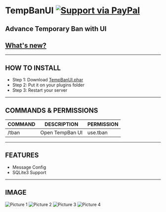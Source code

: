 # TempBanUI [![Support via PayPal](https://cdn.rawgit.com/twolfson/paypal-github-button/1.0.0/dist/button.svg)](https://www.paypal.me/freakingdev)

## Advance Temporary Ban with UI
## [What's new?](https://github.com/SonsaYT04/TempBanUI/wiki)

---

## HOW TO INSTALL
* Step 1: Download [TempBanUI.phar](https://poggit.pmmp.io/r/26260/TempBanUI_dev-20.phar)
* Step 2: Put it on your plugins folder
* Step 3: Restart your server

---

## COMMANDS & PERMISSIONS
| COMMAND | DESCRIPTION | PERMISSION |
|---|---|---|
| /tban | Open TempBan UI | use.tban |

---

## FEATURES
* Message Config
* SQLite3 Support

---

## IMAGE
![Picture 1](https://github.com/SonsaYT04/Image-and-Release/blob/master/Image/TempBanUI/Pic1.png)
![Picture 2](https://github.com/SonsaYT04/Image-and-Release/blob/master/Image/TempBanUI/Pic2.png)
![Picture 3](https://github.com/SonsaYT04/Image-and-Release/blob/master/Image/TempBanUI/Pic3.png)
![Picture 4](https://github.com/SonsaYT04/Image-and-Release/blob/master/Image/TempBanUI/Pic4.png)
